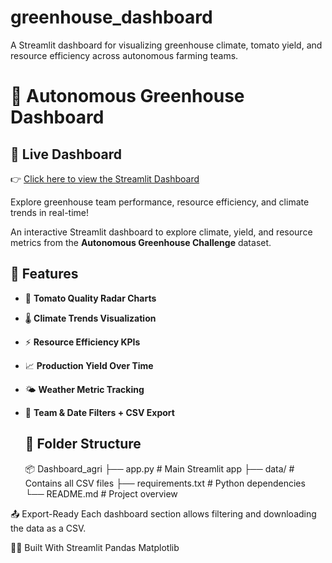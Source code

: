 # greenhouse_dashboard
A Streamlit dashboard for visualizing greenhouse climate, tomato yield, and resource efficiency across autonomous farming teams.
# 🌿 Autonomous Greenhouse Dashboard

## 🌿 Live Dashboard

👉 [Click here to view the Streamlit Dashboard](https://greenhousedashboard-g.streamlit.app/)

Explore greenhouse team performance, resource efficiency, and climate trends in real-time!


An interactive Streamlit dashboard to explore climate, yield, and resource metrics from the **Autonomous Greenhouse Challenge** dataset.

## 🚀 Features

- 🍅 **Tomato Quality Radar Charts**
- 🌡️ **Climate Trends Visualization**
- ⚡ **Resource Efficiency KPIs**
- 📈 **Production Yield Over Time**
- 🌤️ **Weather Metric Tracking**
- 🧭 **Team & Date Filters + CSV Export**


  ## 📁 Folder Structure
  📦 Dashboard_agri
├── app.py # Main Streamlit app
├── data/ # Contains all CSV files
├── requirements.txt # Python dependencies
└── README.md # Project overview

📤 Export-Ready
Each dashboard section allows filtering and downloading the data as a CSV.

👩‍💻 Built With
Streamlit
Pandas
Matplotlib
